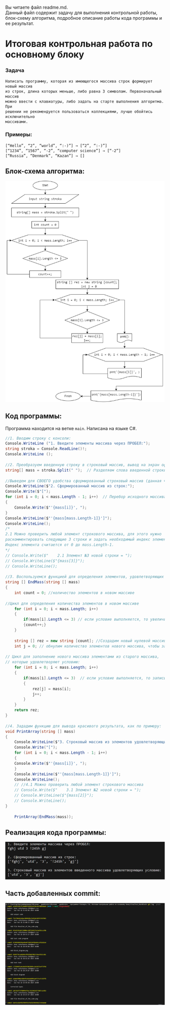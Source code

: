Вы читаете файл readme.md.  
Данный файл содержит задачу для выполнения контрольной работы, блок-схему алгоритма, подробное описание работы кода программы и ее результат.

# Итоговая контрольная работа по основному блоку
### Задача
    Написать программу, которая из имеющегося массива строк формирует новый массив  
    из строк, длина которых меньше, либо равна 3 символам. Первоначальный массив  
    можно ввести с клавиатуры, либо задать на старте выполнения алгоритма. При   
    решении не рекомендуется пользоваться коллекциями, лучше обойтись исключительно  
    массивами.  
### Примеры:
    [“Hello”, “2”, “world”, “:-)”] → [“2”, “:-)”]
    [“1234”, “1567”, “-2”, “computer science”] → [“-2”]
    [“Russia”, “Denmark”, “Kazan”] → []

## Блок-схема алгоритма:
![Block_diagram](Block_diogram.png)  

## Код программы:
Программа находится на ветке `main`. Написана на языке C#.

```C#
//1. Вводим строку с консоли:
Console.WriteLine ("1. Введите элементы массива через ПРОБЕЛ:");
string stroka = Console.ReadLine()!;
Console.WriteLine ();

//2. Преобразуем введенную строку в строковый массив, вывод на экран оформляем, как по примеру:
string[] mass = stroka.Split(" ");  // Разделяем слова введенной строки пробелами

//Выведем для СВОЕГО удобства сформированный строковый массив (данная часть кода не отображена на блок-схеме):
Console.WriteLine($"2. Сформированный массив из строк:");
Console.Write($"[");
for (int i = 0; i < mass.Length - 1; i++)  // Перебор исходного массива по элементам
{
    Console.Write($"'{mass[i]}', ");
}
Console.WriteLine($"'{mass[mass.Length-1]}']");
Console.WriteLine();
/*
2.1 Можно проверить любой элемент строкового массива, для этого нужно  
раскомментировать следующие 3 строки и задать необходимый индекс элемента.  
Индекс элемента считается от 0 до mass.Length-1.
*/
// Console.Write($"    2.1 Элемент №3 новой строки = ");
// Console.WriteLine($"{mass[3]}");
// Console.WriteLine();

//3. Воспользуемся функцией для определения элементов, удовлетворяющих условию задачи:
string [] EndMass(string [] mass)
{
    int count = 0; //количество элементов в новом массиве

//Цикл для определения количества элементов в новом массиве
    for (int i = 0; i < mass.Length; i++)
    {
        if(mass[i].Length <= 3) // если условие выполняется, то увеличиваем счетчик элементов
        {count++;}
    }

    string [] rez = new string [count]; //Создадим новый нулевой массив из строк размерностью count
    int j = 0; // обнулим количество элементов нового массива, чтобы записывать в него элементы начиная с нулевой позиции

// Цикл для заполнение нового массива элементами из старого массива, 
// которые удовлетворяют условию:
    for (int i = 0; i < mass.Length; i++)
    {
        if(mass[i].Length <= 3)  // если условие выполняется, то записываем элемент в новый массив
        {
            rez[j] = mass[i];
            j++;
        }
    }
    return rez;
}

//4. Зададим функцию для вывода красивого результата, как по примеру:
void PrintArray(string [] mass)
{
    Console.WriteLine($"3. Строковый массив из элементов удовлетворяющих условию:");
    Console.Write("[");
    for (int i = 0; i < mass.Length - 1; i++)
    {
    Console.Write($"'{mass[i]}', ");
    }
    Console.WriteLine($"'{mass[mass.Length-1]}']");
    Console.WriteLine();
    // //4.1 Можно проверить любой элемент строкового массива
    // Console.Write($"    3.1 Элемент №2 новой строки = ");
    // Console.WriteLine($"{mass[2]}");
    // Console.WriteLine();
}

    PrintArray(EndMass(mass));
```
## Реализация кода программы:
![Вывод результата программы](Resultat_of_the_code.png)

## Часть добавленных commit:
![Крайние commit, которые были отправлены на удаленный репозиторий](commit.png)

